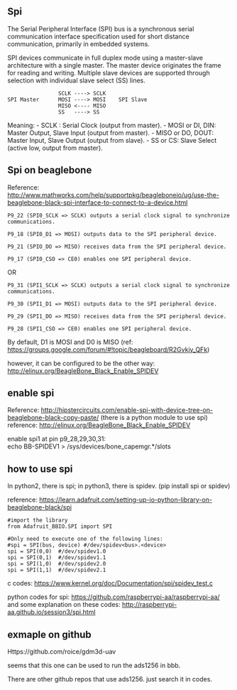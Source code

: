 Spi
--------------
The Serial Peripheral Interface (SPI) bus is a synchronous serial communication interface specification used for short distance communication, primarily in embedded systems.

SPI devices communicate in full duplex mode using a master-slave architecture with a single master. 
The master device originates the frame for reading and writing. 
Multiple slave devices are supported through selection with individual slave select (SS) lines.

```
                SCLK ----> SCLK
SPI Master      MOSI ----> MOSI    SPI Slave
                MISO <---- MISO
                SS   ----> SS
```
Meaning:
    - SCLK : Serial Clock (output from master).
    - MOSI or DI, DIN: Master Output, Slave Input (output from master).
    - MISO or DO, DOUT: Master Input, Slave Output (output from slave).
    - SS or CS: Slave Select (active low, output from master).


Spi on beaglebone
----------------------

Reference: http://www.mathworks.com/help/supportpkg/beagleboneio/ug/use-the-beaglebone-black-spi-interface-to-connect-to-a-device.html

    P9_22 (SPI0_SCLK => SCLK) outputs a serial clock signal to synchronize communications.

    P9_18 (SPI0_D1 => MOSI) outputs data to the SPI peripheral device.

    P9_21 (SPIO_DO => MISO) receives data from the SPI peripheral device.

    P9_17 (SPI0_CSO => CE0) enables one SPI peripheral device.

OR

    P9_31 (SPI1_SCLK => SCLK) outputs a serial clock signal to synchronize communications.

    P9_30 (SPI1_D1 => MOSI) outputs data to the SPI peripheral device.

    P9_29 (SPI1_DO => MISO) receives data from the SPI peripheral device.

    P9_28 (SPI1_CSO => CE0) enables one SPI peripheral device.

By default, D1 is MOSI and D0 is MISO (ref: https://groups.google.com/forum/#!topic/beagleboard/R2Gvkjy_QFk)

however, it can be configured to be the other way: http://elinux.org/BeagleBone_Black_Enable_SPIDEV

enable spi
---------------------
Reference: http://hipstercircuits.com/enable-spi-with-device-tree-on-beaglebone-black-copy-paste/ (there is a python module to use spi)  
reference: http://elinux.org/BeagleBone_Black_Enable_SPIDEV

enable spi1 at pin p9_28,29,30,31:  
echo BB-SPIDEV1 > /sys/devices/bone_capemgr.*/slots


how to use spi
-------------------

In python2, there is spi; in python3, there is spidev. (pip install spi or spidev)

reference: https://learn.adafruit.com/setting-up-io-python-library-on-beaglebone-black/spi

    #import the library
    from Adafruit_BBIO.SPI import SPI
     
    #Only need to execute one of the following lines:
    #spi = SPI(bus, device) #/dev/spidev<bus>.<device>
    spi = SPI(0,0)	#/dev/spidev1.0
    spi = SPI(0,1)	#/dev/spidev1.1
    spi = SPI(1,0)	#/dev/spidev2.0
    spi = SPI(1,1)	#/dev/spidev2.1

c codes: https://www.kernel.org/doc/Documentation/spi/spidev_test.c

python codes for spi: https://github.com/raspberrypi-aa/raspberrypi-aa/ 
and some explanation on these codes: http://raspberrypi-aa.github.io/session3/spi.html


exmaple on github
----------------------

Https://github.com/roice/gdm3d-uav

seems that this one can be used to run the ads1256 in bbb.

There are other github repos that use ads1256. just search it in codes.
